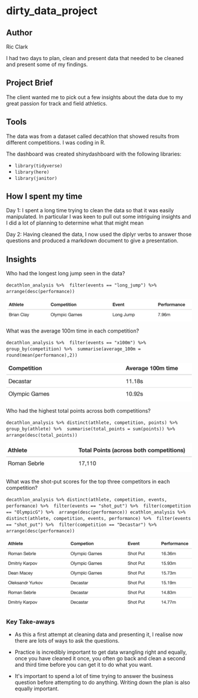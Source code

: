 # dirty_data_project


## Author
Ric Clark

I had two days to plan, clean and present data that needed to be cleaned and present some of my findings.

## Project Brief

The client wanted me to pick out a few insights about the data due to my great passion for track and field athletics.

## Tools

The data was from a dataset called decathlon that showed results from different competitions. I was coding in R.

The dashboard was created shinydashboard with the following libraries: 
- `library(tidyverse)`              
- `library(here)`
- `library(janitor)`


## How I spent my time
Day 1: I spent a long time trying to clean the data so that it was easily manipulated. In particular I was keen to pull out some intriguing insights and I did a lot of planning to determine what that might mean

Day 2: Having cleaned the data, I now used the diplyr verbs to answer those questions and produced a markdown document to give a presentation.



## Insights

Who had the longest long jump seen in the data?

`decathlon_analysis %>% 
  filter(events == "long_jump") %>% 
  arrange(desc(performance))`

![](/pictures/longest_long_jump.png)

What was the average 100m time in each competition?

`decathlon_analysis %>% 
  filter(events == "x100m") %>% 
  group_by(competition) %>% 
  summarise(average_100m = round(mean(performance),2))`

![](/pictures/average_100m.png)

Who had the highest total points across both competitions?

`decathlon_analysis %>%
  distinct(athlete, competition, points) %>% 
  group_by(athlete) %>% 
  summarise(total_points = sum(points)) %>% 
  arrange(desc(total_points))`
  
 ![](/pictures/highest_two_events_total.png) 
  
  What was the shot-put scores for the top three competitors in each competition?
  
  `decathlon_analysis %>%
  distinct(athlete, competition, events, performance) %>% 
  filter(events == "shot_put") %>% 
  filter(competition == "OlympicG") %>% 
  arrange(desc(performance))
  ecathlon_analysis %>%
  distinct(athlete, competition, events, performance) %>% 
  filter(events == "shot_put") %>% 
  filter(competition == "Decastar") %>% 
  arrange(desc(performance))`
  
 ![](/pictures/two_events_top_3_shot.png) 
  
  

### Key Take-aways

- As this a first attempt at cleaning data and presenting it, I realise now there are lots of ways to ask the questions.

- Practice is incredibly important to get data wrangling right and equally, once you have cleaned it once, you often go back and clean a second and third time before you can get it to do what you want.

- It's important to spend a lot of time trying to answer the business question before attempting to do anything. Writing down the plan is also equally important.